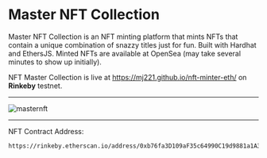 # Master NFT Collection

Master NFT Collection is an NFT minting platform that mints NFTs that contain a unique combination of snazzy titles just for fun. Built with Hardhat and EthersJS. Minted NFTs are available at OpenSea (may take several minutes to show up initially). 

NFT Master Collection is live at https://mj221.github.io/nft-minter-eth/ on <b>Rinkeby</b> testnet.
<hr/>

![masternft](https://user-images.githubusercontent.com/50122869/159505380-aa5b25ff-6c62-4563-b3f8-78dd0a8b3df3.gif)


<hr/>

NFT Contract Address:
```
https://rinkeby.etherscan.io/address/0xb76fa3D109aF35c64990C19d9881a1A3e036DB69
```

